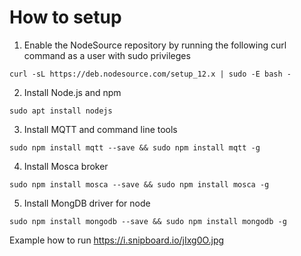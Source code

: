 # How to setup

1. Enable the NodeSource repository by running the following curl command as a user with sudo privileges

```curl -sL https://deb.nodesource.com/setup_12.x | sudo -E bash -```

2. Install Node.js and npm

```sudo apt install nodejs```

3. Install MQTT and command line tools

```sudo npm install mqtt --save && sudo npm install mqtt -g```

4. Install Mosca broker

```sudo npm install mosca --save && sudo npm install mosca -g```

5. Install MongDB driver for node

```sudo npm install mongodb --save && sudo npm install mongodb -g```

Example how to run https://i.snipboard.io/jIxg0O.jpg